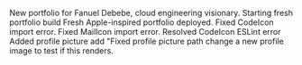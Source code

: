 New portfolio for Fanuel Debebe, cloud engineering visionary.
Starting fresh portfolio build
Fresh Apple-inspired portfolio deployed.
Fixed CodeIcon import error.
Fixed MailIcon import error.
Resolved CodeIcon ESLint error
Added profile picture
add "Fixed profile picture path
change a new profile image to test if this renders.
